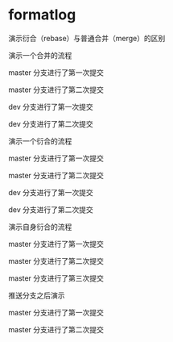 # formatlog

演示衍合（rebase）与普通合并（merge）的区别

演示一个合并的流程

master 分支进行了第一次提交

master 分支进行了第二次提交

dev 分支进行了第一次提交

dev 分支进行了第二次提交

演示一个衍合的流程

master 分支进行了第一次提交

master 分支进行了第二次提交

dev 分支进行了第一次提交

dev 分支进行了第二次提交

演示自身衍合的流程

master 分支进行了第一次提交

master 分支进行了第二次提交

master 分支进行了第三次提交

推送分支之后演示

master 分支进行了第一次提交

master 分支进行了第二次提交